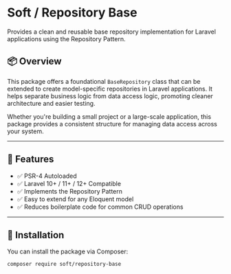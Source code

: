# Soft / Repository Base

Provides a clean and reusable base repository implementation for Laravel applications using the Repository Pattern.

## 📦 Overview

This package offers a foundational `BaseRepository` class that can be extended to create model-specific repositories in Laravel applications. It helps separate business logic from data access logic, promoting cleaner architecture and easier testing.

Whether you're building a small project or a large-scale application, this package provides a consistent structure for managing data access across your system.

---

## 🔧 Features

- ✅ PSR-4 Autoloaded
- ✅ Laravel 10+ / 11+ / 12+ Compatible
- ✅ Implements the Repository Pattern
- ✅ Easy to extend for any Eloquent model
- ✅ Reduces boilerplate code for common CRUD operations

---

## 🚀 Installation

You can install the package via Composer:

```bash
composer require soft/repository-base
